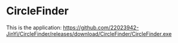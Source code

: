 # CircleFinder

This is the application: https://github.com/22023942-JinYi/CircleFinder/releases/download/CircleFinder/CircleFinder.exe
